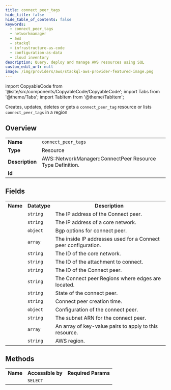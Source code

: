 ```yaml
---
title: connect_peer_tags
hide_title: false
hide_table_of_contents: false
keywords:
  - connect_peer_tags
  - networkmanager
  - aws
  - stackql
  - infrastructure-as-code
  - configuration-as-data
  - cloud inventory
description: Query, deploy and manage AWS resources using SQL
custom_edit_url: null
image: /img/providers/aws/stackql-aws-provider-featured-image.png
---
```


import CopyableCode from '@site/src/components/CopyableCode/CopyableCode';
import Tabs from '@theme/Tabs';
import TabItem from '@theme/TabItem';

Creates, updates, deletes or gets a <code>connect_peer_tag</code> resource or lists <code>connect_peer_tags</code> in a region

## Overview
<table><tbody>
<tr><td><b>Name</b></td><td><code>connect_peer_tags</code></td></tr>
<tr><td><b>Type</b></td><td>Resource</td></tr>
<tr><td><b>Description</b></td><td>AWS::NetworkManager::ConnectPeer Resource Type Definition.</td></tr>
<tr><td><b>Id</b></td><td><CopyableCode code="aws.networkmanager.connect_peer_tags" /></td></tr>
</tbody></table>

## Fields
<table><tbody><tr><th>Name</th><th>Datatype</th><th>Description</th></tr><tr><td><CopyableCode code="peer_address" /></td><td><code>string</code></td><td>The IP address of the Connect peer.</td></tr>
<tr><td><CopyableCode code="core_network_address" /></td><td><code>string</code></td><td>The IP address of a core network.</td></tr>
<tr><td><CopyableCode code="bgp_options" /></td><td><code>object</code></td><td>Bgp options for connect peer.</td></tr>
<tr><td><CopyableCode code="inside_cidr_blocks" /></td><td><code>array</code></td><td>The inside IP addresses used for a Connect peer configuration.</td></tr>
<tr><td><CopyableCode code="core_network_id" /></td><td><code>string</code></td><td>The ID of the core network.</td></tr>
<tr><td><CopyableCode code="connect_attachment_id" /></td><td><code>string</code></td><td>The ID of the attachment to connect.</td></tr>
<tr><td><CopyableCode code="connect_peer_id" /></td><td><code>string</code></td><td>The ID of the Connect peer.</td></tr>
<tr><td><CopyableCode code="edge_location" /></td><td><code>string</code></td><td>The Connect peer Regions where edges are located.</td></tr>
<tr><td><CopyableCode code="state" /></td><td><code>string</code></td><td>State of the connect peer.</td></tr>
<tr><td><CopyableCode code="created_at" /></td><td><code>string</code></td><td>Connect peer creation time.</td></tr>
<tr><td><CopyableCode code="configuration" /></td><td><code>object</code></td><td>Configuration of the connect peer.</td></tr>
<tr><td><CopyableCode code="subnet_arn" /></td><td><code>string</code></td><td>The subnet ARN for the connect peer.</td></tr>
<tr><td><CopyableCode code="tags" /></td><td><code>array</code></td><td>An array of key-value pairs to apply to this resource.</td></tr>
<tr><td><CopyableCode code="region" /></td><td><code>string</code></td><td>AWS region.</td></tr>
</tbody></table>

## Methods

<table><tbody>
  <tr>
    <th>Name</th>
    <th>Accessible by</th>
    <th>Required Params</th>
  </tr>
  <tr>
    <td><CopyableCode code="view" /></td>
    <td><code>SELECT</code></td>
    <td><CopyableCode code="region" /></td>
  </tr>
</tbody></table>








